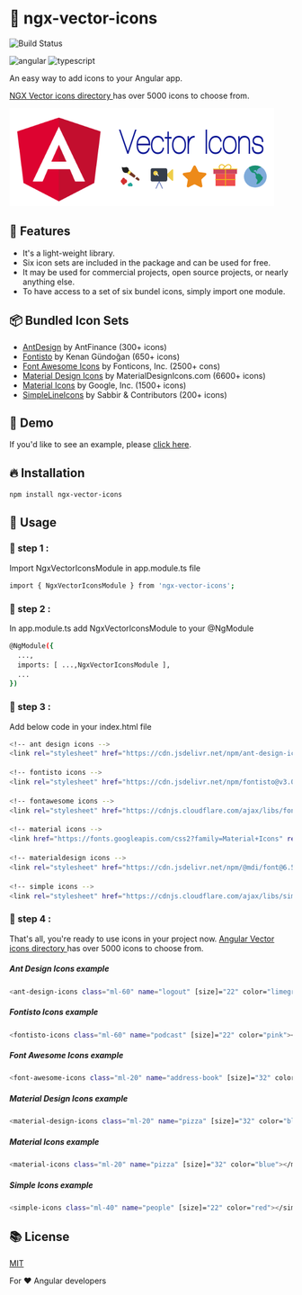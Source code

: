 # 💝 ngx-vector-icons
![Build Status](https://travis-ci.org/joemccann/dillinger.svg?branch=master)


![angular](https://img.shields.io/badge/Angular-DD0031?style=for-the-badge&logo=angular&logoColor=white) ![typescript](https://img.shields.io/badge/TypeScript-007ACC?style=for-the-badge&logo=typescript&logoColor=white
)


An easy way to add icons to your Angular app.

[NGX Vector icons directory ](https://ramsankar27.github.io/ngx-vector-icons/) has over 5000 icons to choose from.

![Ngx vector icons banner image](https://raw.githubusercontent.com/ramsankar27/ngx-vector-icons/main/ngx-vector-icon-banner.png)
## 🎉 Features
- It's a light-weight library.
- Six icon sets are included in the package and can be used for free.
- It may be used for commercial projects, open source projects, or nearly anything else.
- To have access to a set of six bundel icons, simply import one module.

## 📦 Bundled Icon Sets
- [AntDesign](https://ant.design/) by AntFinance (300+ icons)
- [Fontisto](https://github.com/kenangundogan/fontisto) by Kenan Gündoğan (650+ icons)
- [Font Awesome Icons](https://fontawesome.com/) by Fonticons, Inc. (2500+ cons)
- [Material Design Icons](https://materialdesignicons.com/) by MaterialDesignIcons.com (6600+ icons)
- [Material Icons](https://www.google.com/design/icons/) by Google, Inc. (1500+ icons)
- [SimpleLineIcons](https://simplelineicons.github.io/) by Sabbir & Contributors (200+ icons)

## 🚀 Demo
If you'd like to see an example, please [click here](#).
## 🔥 Installation
```sh
npm install ngx-vector-icons
```
## 📝 ️Usage
### 🚴 step 1 :
Import NgxVectorIconsModule in app.module.ts file 
```sh 
import { NgxVectorIconsModule } from 'ngx-vector-icons';
```    
### 🚴 step 2 :
In app.module.ts add NgxVectorIconsModule to your @NgModule 
```sh
@NgModule({
  ...,
  imports: [ ...,NgxVectorIconsModule ],
  ...
})
```
### 🚴 step 3 :
Add below code in your index.html file
```sh
<!-- ant design icons -->
<link rel="stylesheet" href="https://cdn.jsdelivr.net/npm/ant-design-icons@1.3.3/dist/anticons.min.css">

<!-- fontisto icons -->
<link rel="stylesheet" href="https://cdn.jsdelivr.net/npm/fontisto@v3.0.4/css/fontisto/fontisto.min.css">

<!-- fontawesome icons -->
<link rel="stylesheet" href="https://cdnjs.cloudflare.com/ajax/libs/font-awesome/6.1.1/css/all.css">

<!-- material icons -->
<link href="https://fonts.googleapis.com/css2?family=Material+Icons" rel="stylesheet">

<!-- materialdesign icons -->
<link rel="stylesheet" href="https://cdn.jsdelivr.net/npm/@mdi/font@6.5.95/css/materialdesignicons.min.css">

<!-- simple icons -->
<link rel="stylesheet" href="https://cdnjs.cloudflare.com/ajax/libs/simple-line-icons/2.5.5/css/simple-line-icons.min.css">
```
### 🚴 step 4 :
That's all, you're ready to use icons in your project now.
[Angular Vector icons directory ](https://ramsankar27.github.io/ngx-vector-icons/) has over 5000 icons to choose from.

##### Ant Design Icons example
```sh
<ant-design-icons class="ml-60" name="logout" [size]="22" color="limegreen"></ant-design-icons>
```
##### Fontisto Icons example
```sh
<fontisto-icons class="ml-60" name="podcast" [size]="22" color="pink"></fontisto-icons>
```
##### Font Awesome Icons example
```sh
<font-awesome-icons class="ml-20" name="address-book" [size]="32" color="grey"></font-awesome-icons> 
```
##### Material Design Icons example
```sh
<material-design-icons class="ml-20" name="pizza" [size]="32" color="blue"></material-design-icons>
```
##### Material Icons example
```sh
<material-icons class="ml-20" name="pizza" [size]="32" color="blue"></material-icons>
```
##### Simple Icons example
```sh
<simple-icons class="ml-40" name="people" [size]="22" color="red"></simple-icons>
```

## 📚 License

[MIT](http://opensource.org/licenses/MIT)

For ❤️ Angular developers 
